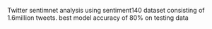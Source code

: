 Twitter sentimnet analysis using sentiment140 dataset consisting of 1.6million tweets. best model accuracy of 80% on testing data
